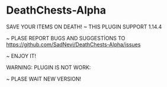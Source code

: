 # DeathChests-Alpha
SAVE YOUR ITEMS ON DEATH!
~ THIS PLUGIN SUPPORT 1.14.4

~ PLASE REPORT BUGS AND SUGGESTİONS TO https://github.com/SadNevi/DeathChests-Alpha/issues

~ ENJOY IT!

WARNING: PLUGIN IS NOT WORK:

~ PLASE WAIT NEW VERSION!
